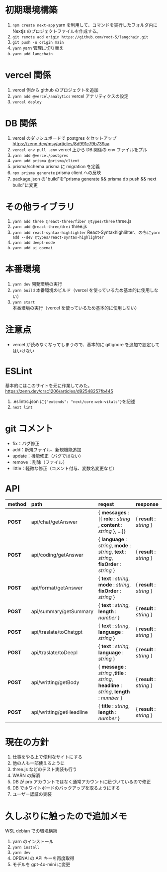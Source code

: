 # 初期環境構築

1. `npm create next-app` yarn を利用して、コマンドを実行したフォルダ内に Nextjs のプロジェクトファイルを作成する。
2. `git remote add origin https://github.com/root-5/langchain.git`
3. `git push -u origin main`
4. `yarn` yarn 管理に切り替え
5. `yarn add langchain`

# vercel 関係

1. vercel 側から github のプロジェクトを追加
2. `yarn add @vercel/analytics` vercel アナリティクスの設定
3. `vercel deploy`

# DB 関係

1. vercel のダッシュボードで postgres をセットアップ
   https://zenn.dev/msy/articles/8d991c79b739aa
2. `vercel env pull .env` vercel 上から DB 関係の.env ファイルをプル
3. `yarn add @vercel/postgres`
4. `yarn add prisma @prisma/client`
5. prisma/schema.prisma に migration を定義
6. `npx prisma generate` prisma client への反映
7. package.json の"build"を"prisma generate && prisma db push && next build"に変更

# その他ライブラリ

1. `yarn add three @react-three/fiber @types/three` three.js
2. `yarn add @react-three/drei` three.js
3. `yarn add react-syntax-highlighter` React-Syntaxhighlihter、のちに`yarn add --dev @types/react-syntax-highlighter`
4. `yarn add deepl-node`
5. `yarn add ai openai`

# 本番環境

1. `yarn dev` 開発環境の実行
2. `yarn build` 本番環境のビルド（vercel を使っているため基本的に使用しない）
3. `yarn start` 本番環境の実行（vercel を使っているため基本的に使用しない）

# 注意点

-   vercel が読めなくなってしまうので、基本的に gitignore を追加で設定してはいけない

# ESLint

基本的にはこのサイトを元に作業してみた。
https://zenn.dev/crsc1206/articles/d92548257fb445

1. .eslintrc.json に`{"extends": "next/core-web-vitals"}`を記述
2. `next lint`

# git コメント

-   fix：バグ修正
-   add：新規ファイル、新規機能追加
-   update：機能修正（バグではない）
-   remove：削除（ファイル）
-   little：軽微な修正（コメント付与、変数名変更など）

# API

| **method** | **path**                 | **reqest**                                                                                       | **response**              |
| :--------- | :----------------------- | :----------------------------------------------------------------------------------------------- | :------------------------ |
| **POST**   | api/chat/getAnswer       | { **messages** : [{ **role** : _string_ , **content** : _string_ }, ...]}                        | { **result** : _string_ } |
| **POST**   | api/coding/getAnswer     | { **language** : _string_, **mode** : _string_, **text** : _string_, **fixOrder** : _string_ }   | { **result** : _string_ } |
| **POST**   | api/format/getAnswer     | { **text** : _string_, **mode** : _string_, **fixOrder** : _string_ }                            | { **result** : _string_ } |
| **POST**   | api/summary/getSummary   | { **text** : _string_, **length** : _number_ }                                                   | { **result** : _string_ } |
| **POST**   | api/traslate/toChatgpt   | { **text** : _string_, **language** : _string_ }                                                 | { **result** : _string_ } |
| **POST**   | api/traslate/toDeepl     | { **text** : _string_, **language** : _string_ }                                                 | { **result** : _string_ } |
| **POST**   | api/writting/getBody     | { **message** : _string_ ,**title** : _string_, **headline** : _string_, **length** : _number_ } | { **result** : _string_ } |
| **POST**   | api/writting/getHeadline | { **title** : _string_, **length** : _number_ }                                                  | { **result** : _string_ } |

# 現在の方針

1. 仕事をやる上で便利なサイトにする
2. 他の人も一部使えるように
3. three.js などのテスト実装も行う
4. WARN の解消
5. DB が pro アカウントではなく通常アカウントに紐づいているので修正
6. DB でホワイトボードのバックアップを取るようにする
7. ユーザー認証の実装

# 久しぶりに触ったので追加メモ
WSL debian での環境構築
1. yarn のインストール
2. `yarn install`
3. `yarn dev`
4. OPENAI の API キーを再度取得
5. モデルを gpt-4o-mini に変更
